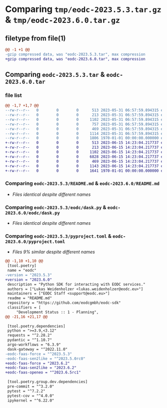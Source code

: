 # Comparing `tmp/eodc-2023.5.3.tar.gz` & `tmp/eodc-2023.6.0.tar.gz`

## filetype from file(1)

```diff
@@ -1 +1 @@
-gzip compressed data, was "eodc-2023.5.3.tar", max compression
+gzip compressed data, was "eodc-2023.6.0.tar", max compression
```

## Comparing `eodc-2023.5.3.tar` & `eodc-2023.6.0.tar`

### file list

```diff
@@ -1,7 +1,7 @@
--rw-r--r--   0        0        0      513 2023-05-31 06:57:59.894315 eodc-2023.5.3/README.md
--rw-r--r--   0        0        0      213 2023-05-31 06:57:59.894315 eodc-2023.5.3/eodc/__init__.py
--rw-r--r--   0        0        0     1102 2023-05-31 06:57:59.894315 eodc-2023.5.3/eodc/dask.py
--rw-r--r--   0        0        0      757 2023-05-31 06:57:59.894315 eodc-2023.5.3/eodc/faas.py
--rw-r--r--   0        0        0      469 2023-05-31 06:57:59.894315 eodc-2023.5.3/eodc/settings.py
--rw-r--r--   0        0        0     1114 2023-05-31 06:57:59.894315 eodc-2023.5.3/pyproject.toml
--rw-r--r--   0        0        0     1806 1970-01-01 00:00:00.000000 eodc-2023.5.3/PKG-INFO
+-rw-r--r--   0        0        0      513 2023-06-15 14:23:04.217737 eodc-2023.6.0/README.md
+-rw-r--r--   0        0        0      213 2023-06-15 14:23:04.217737 eodc-2023.6.0/eodc/__init__.py
+-rw-r--r--   0        0        0     1102 2023-06-15 14:23:04.217737 eodc-2023.6.0/eodc/dask.py
+-rw-r--r--   0        0        0     6828 2023-06-15 14:23:04.217737 eodc-2023.6.0/eodc/faas.py
+-rw-r--r--   0        0        0      469 2023-06-15 14:23:04.217737 eodc-2023.6.0/eodc/settings.py
+-rw-r--r--   0        0        0     1143 2023-06-15 14:23:04.217737 eodc-2023.6.0/pyproject.toml
+-rw-r--r--   0        0        0     1641 1970-01-01 00:00:00.000000 eodc-2023.6.0/PKG-INFO
```

### Comparing `eodc-2023.5.3/README.md` & `eodc-2023.6.0/README.md`

 * *Files identical despite different names*

### Comparing `eodc-2023.5.3/eodc/dask.py` & `eodc-2023.6.0/eodc/dask.py`

 * *Files identical despite different names*

### Comparing `eodc-2023.5.3/pyproject.toml` & `eodc-2023.6.0/pyproject.toml`

 * *Files 9% similar despite different names*

```diff
@@ -1,10 +1,10 @@
 [tool.poetry]
 name = "eodc"
-version = "2023.5.3"
+version = "2023.6.0"
 description = "Python SDK for interacting with EODC services."
 authors = ["Lukas Weidenholzer <lukas.weidenholzer@eodc.eu>"]
 maintainers = ["EODC Staff <support@eodc.eu>"]
 readme = "README.md"
 repository = "https://github.com/eodcgmbh/eodc-sdk"
 classifiers = [
     "Development Status :: 1 - Planning",
@@ -21,16 +21,17 @@
 
 [tool.poetry.dependencies]
 python = ">=3.9,<3.12"
 requests = "^2.28.2"
 pydantic = "^1.10.7"
 argo-workflows = "6.3.9"
 dask-gateway = "^2022.11.0"
-eodc-faas-force = "^2023.5.3"
-eodc-faas-sen2like = "^2023.5.0rc0"
+eodc-faas-force = "2023.6.2"
+eodc-faas-sen2like = "2023.6.2"
+eodc-faas-openeo = "^2023.6.5rc1"
 
 [tool.poetry.group.dev.dependencies]
 pre-commit = "^3.2.0"
 pytest = "^7.2.2"
 pytest-cov = "^4.0.0"
 ipykernel = "^6.22.0"
```

